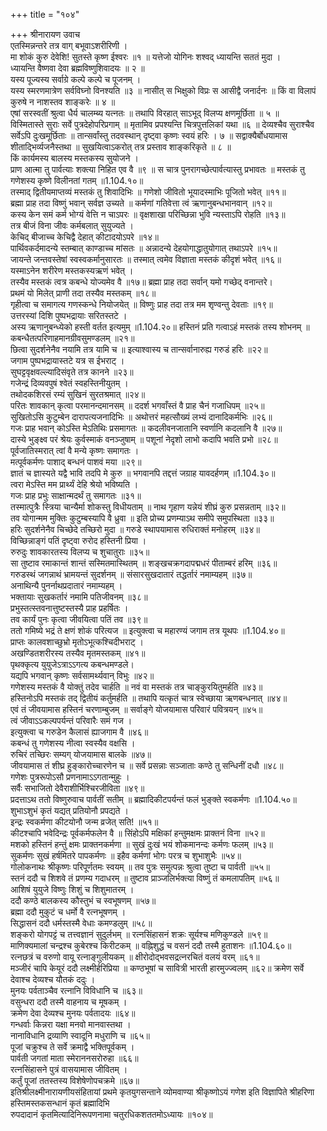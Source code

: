 +++
title = "१०४"

+++
श्रीनारायण उवाच  
एतस्मिन्नन्तरे तत्र वाग् बभूवाऽशरीरिणी ।  
मा शोकं कुरु देवेशि! सुतस्ते कृष्ण ईश्वरः ॥१ ॥
यत्तेजो योगिनः शश्वद् ध्यायन्ति सततं मुदा ।  
ध्यायन्ति वैष्णवा देवा ब्रह्मविष्णुशिवादयः ॥ २ ॥  
यस्य पूज्यस्य सर्वाग्रे कल्पे कल्पे च पूजनम् ।  
यस्य स्मरणमात्रेण सर्वविघ्नो विनश्यति ॥३ ॥
नासीत् स भिक्षुको विप्रः स आसीद्वै जनार्दनः ॥
किं वा विलापं कुरुषे न नाशस्तव शाङ्करेः ॥ ४ ॥  
एषां सरस्वतीं श्रुत्वा धैर्य चालम्ब्य यत्नतः ॥
तथापि विरहात् साऽभूद् विलप्य क्षणमूर्छिता ॥ ५ ॥  
विस्मितास्ते सुराः सर्वे पुत्रदेहोपरिप्रगाम् ॥
मृतामिव प्रपश्यन्ति चित्रपुत्तलिकां यथा ॥६ ॥
देव्यश्चैव सुराश्चैव सर्वेऽपि दुःखमूर्छिताः ॥
तान्सर्वांस्तु तदवस्थान् दृष्ट्वा कृष्णः स्वयं हरिः । ७ ॥
सद्वाक्यैर्बोधयामास शीताद्भिर्व्यजनैस्तथा ॥
सुखयित्वाऽकरोत् तत्र प्रस्ताव शाङ्करिकृते ॥ ८ ॥  
किं कार्यमस्य बालस्य मस्तकस्य सुयोजने ।  
प्राण आत्मा तु पार्वत्याः शक्त्या निहित एव वै ॥९ ॥
स चात्र पुनरागच्छेत्पार्वत्यास्तु प्रभावतः ॥
मस्तकं तु गणेशस्य कृष्णे विलीनतां गतम् ॥1.104.१०॥  
तस्माद् द्वितीयमाप्तव्यं मस्तकं तु शिवादिभिः ॥
गणेशो जीवितो भूयादस्माभिः पूजितो भवेत् ॥११॥  
ब्रह्मा प्राह तदा विष्णुं भवान् सर्वज्ञ उच्यते ॥
कर्मणां गतिवेत्ता त्वं ऋणानुबन्धभानवान् ॥१२॥  
कस्य केन समं कर्म भोग्यं वेत्ति न चाऽपरः ॥
वृक्षशाखा परिच्छिन्ना भुवि न्यस्ताऽपि रोहति ॥१३॥  
तत्र बीजं विना जीवः कर्मबलात् सुयुज्यते ।  
केचिद् बीजाच्च केचिद्वै देहात् कीटादयोऽपरे ॥१४॥  
पार्थिवकर्दमादन्ये स्तम्बात् काण्डाच्च मांसतः ॥
अन्नादन्ये देहयोगाद्धातुयोगात् तथाऽपरे ॥१५॥  
जायन्ते जन्तवस्तेषां स्वस्वकर्मानुसारतः ॥
तस्मात् त्वमेव विज्ञाता मस्तकं कीदृशं भवेत् ॥१६॥  
यस्माऽनेन शरीरेण मस्तकस्यऋणं भवेत् ।  
तस्यैव मस्तकं त्वत्र कबन्धे योज्यमेव वै ॥१७॥
ब्रह्मा प्राह तदा सर्वान् यमो गच्छेद् वनान्तरे।  
प्रथमं यो मिलेत् प्राणी तदा तस्यैव मस्तकम् ॥१८॥  
गृहीत्वा च समागत्य गणस्कन्धे नियोजयेत् ॥
विष्णुः प्राह तदा तत्र मम शृण्वन्तु देवताः ॥१९॥  
उत्तरस्यां दिशि पुष्पभद्रायाः सरितस्तटे ।  
अस्य ऋणानुबन्ध्येको हस्ती वर्तत इत्यमुम् ॥1.104.२०॥
हस्तिनं प्रति गत्वाऽहं मस्तकं तस्य शोभनम् ॥
कबन्धैतत्परिणाहमानग्रीवसुमण्डलम् ॥२१॥  
छित्वा सुदर्शनेनैव नयामि तत्र यामि च ॥
इत्याश्वास्य च तान्सर्वानारुह्य गरुडं हरिः ॥२२॥  
जगाम पुष्पभद्रायास्तटे यत्र स ईभराट् ।  
सुघट्टवृक्षवल्ल्यादिसंवृते तत्र कानने ॥२३॥  
गजेन्द्रं दिव्यवपुषं श्वेतं स्वहस्तिनीयुतम् ।  
तथोदकशिरसं रम्यं सुखिनं सुरतश्रमात् ॥२४॥  
परितः शावकान् कृत्वा परमानन्दमानसम् ॥
ददर्श भगवाँस्तं वै प्राह चैनं गजाधिपम् ॥२५॥  
सुखितोऽसि कुटुम्बेन दारापत्यजनादिभिः ॥
अथोत्तरं महत्सौख्यं लभ्यं दानादिकर्मभिः ॥२६॥  
गजः प्राह भवान् कोऽस्ति मेऽतिथिः प्रसमागतः ॥
कदलीवनजातानि स्वर्णानि कदलानि वै ॥२७॥  
दास्ये भुङ्क्ष्व परं श्रेयः कुर्वस्माकं वनञ्जुषाम् ॥
पशूनां नेदृशो लाभो कदापि भवति प्रभो ॥२८॥  
पूर्वजातिस्मरात् त्वां वै मन्ये कृष्णः समागतः ।  
मत्पूर्वकर्मणः पाशाद् बन्धनं पाशवं मया ॥२९॥  
ज्ञातं च ज्ञास्यते यद्वै भावि तदपि मे कुरु ॥
भगवानपि तद्दत्तं जग्राह यावदर्हणम् ॥1.104.३०॥  
त्वरा मेऽस्ति मम प्रार्थ्यं देहि श्रेयो भविष्यति ।  
गजः प्राह प्रभुः साक्षान्मदर्थं तु समागतः ॥३१॥  
तस्मात्पुत्रैः स्त्रिया चान्यैर्मा शोकस्तु विधीयताम् ॥
नाथ गृहाण यन्नेयं शीघ्रं कुरु प्रसन्नताम् ॥३२॥  
तव योगान्मम मुक्तिः कुटुम्बस्यापि वै ध्रुवा ॥
इति प्रोच्य प्रणम्याऽथ समीपे समुपस्थिता ॥३३॥  
हरिः सुदर्शनेनैव चिच्छेदे तच्छिरो मुदा ॥
गरुडे स्थापयामास रुधिराक्तं मनोहरम् ॥३४॥  
विच्छिन्नाङ्गं पतिं दृष्ट्वा रुरोद हस्तिनी प्रिया ।  
रुरुदुः शावकारतस्य विलप्य च शुचातुराः ॥३५॥  
सा तुष्टाव रमाकान्तं शान्तं सस्मितमास्थितम् ॥
शङ्खचक्रगदापद्मधरं पीताम्बरं हरिम् ॥३६॥  
गरुडस्थं जगन्नाथं भ्रामयन्तं सुदर्शनम् ॥
संसारसुखदातारं तद्धर्तारं नमाम्यहम् ॥३७॥  
अनाथिन्यै पुनर्नाथप्रदातारं नमाम्यहम् ।  
भक्तायाः सुखकर्तारं नमामि पतिजीवनम् ॥३८॥  
प्रभुस्तत्स्तवनात्तुष्टस्तस्यै प्राह प्रहर्षितः ।  
तव कार्यं पुनः कृत्वा जीवयित्वा पतिं तव ॥३९॥  
ततो गमिष्ये भद्रं ते क्षणं शोकं परित्यज ॥
इत्युक्त्वा च महारण्यं जगाम तत्र यूथपः ॥1.104.४०॥  
प्राप्तः कालवशाच्छुभ्रो मृतोऽभूत्कश्चिदीभराट् ।  
अखण्डितशरीरस्य तस्यैव मृतमस्तकम् ॥४१॥  
पृथक्कृत्य युयुजेऽत्राऽऽगत्य कबन्धमण्डले।  
यद्यपि भगवान् कृष्णः सर्वसामर्थ्यवान् विभुः ॥४२॥  
गणेशस्य मस्तकं वै योक्तुं तदेव चार्हति ॥
नवं वा मस्तकं तत्र चाङ्कुरयितुमर्हति ॥४३॥  
हस्तिनोऽपि मस्तकं तद् द्वितीयं कर्तुमर्हति ॥
तथापि यत्कृतं चात्र स्वेच्छाया ऋणबन्धनात् ॥४४॥  
एवं तं जीवयामास हस्तिनं चरणाम्बुजम् ॥
सर्वाङ्गे योजयामास परिवारं पवित्रयन् ॥४५॥  
त्वं जीवाऽऽकल्पपर्यन्तं परिवारैः समं गज ।  
इत्युक्त्वा च गरुडेन कैलासं ह्याजगाम वै ॥४६॥  
कबन्धं तु गणेशस्य नीत्वा स्वस्यैव वक्षसि ।  
रुचिरं तच्छिरः सम्यग् योजयामास बालके ॥४७॥  
जीवयामास तं शीघ्र हुङ्कारोच्चारणेन च ॥
सर्वे प्रसन्नाः सञ्जाताः कण्ठे तु सन्धिनीं दधौ ॥४८॥  
गणेशः पुत्ररूपोऽसौ प्रणनामाऽऽगतान्मुहुः ।  
सर्वैः सभाजितो देवैराशीर्भिश्चिरजीविता ॥४९॥  
प्रदत्ताऽथ ततो विष्णुरुवाच पार्वतीं सतीम् ॥
ब्रह्मादिकीटपर्यन्तं फलं भुङ्क्ते स्वकर्मणः ॥1.104.५०॥  
शुभाऽशुभं कृतं यद्यत् प्रतियोनौ प्रपद्यते ।  
इन्द्रः स्वकर्मणा कीटयोनौ जन्म व्रजेत् सति! ॥५१॥  
कीटश्चापि भवेदिन्द्रः पूर्वकर्मफलेन वै ॥
सिंहोऽपि मक्षिकां हन्तुमक्षमः प्राक्तनं विना ॥५२॥  
मशको हस्तिनं हन्तुं क्षमः प्राक्तनकर्मणा ॥
सुखं दुःखं भयं शोकमानन्दः कर्मणः फलम् ॥५३॥  
सुकर्मणः सुखं हर्षमितरे पापकर्मणः ॥
इहैव कर्मणां भोगः परत्र च शुभाशुभैः ॥५४॥  
गोलोकनाथः श्रीकृष्णः परिपूर्णतमः स्वयम् ॥
तव पुत्रः समुत्पन्नः श्रुत्वा तुष्टा च पार्वती ॥५५॥  
स्तनं ददौ च शिशवे तं प्रणम्य गदाधरम् ॥
तुष्टाव प्राञ्जलिर्भक्त्या विष्णुं तं कमलापतिम् ॥५६॥  
आशिषं युयुजे विष्णुः शिशुं च शिशुमातरम् ।  
ददौ कण्ठे बालकस्य कौस्तुभं च स्वभूषणम् ॥५७॥  
ब्रह्मा ददौ मुकुटं च धर्मो वै रत्नभूषणम् ।  
सिद्धासनं ददौ धर्मस्तस्मै वेधाः कमण्डलुम् ॥५८॥  
शङ्करो योगपट्टं च तत्त्वज्ञानं सुदुर्लभम् ॥
रत्नसिंहासनं शक्रः सूर्यश्च मणिकुण्डले ॥५९॥  
माणिक्यमालां चन्द्रश्च कुबेरश्च किरीटकम् ॥
वह्निशुद्धं च वसनं ददौ तस्मै हुताशनः ॥1.104.६०॥  
रत्नछत्रं च वरुणो वायू रत्नाङ्गुलीयकम् ॥
क्षीरोदोद्भवसद्रत्नरचितं वलयं वरम् ॥६१॥  
मञ्जीरं चापि केयूरं ददौ लक्ष्मीर्हरिप्रिया ॥
कण्ठभूषां च सावित्री भारती हारमुज्ज्वलम् ॥६२॥
क्रमेण सर्वे देवाश्च देव्यश्च यौतकं ददुः ।  
मुनयः पर्वताञ्चैव रत्नानि विविधानि च ॥६३॥  
वसुन्धरा ददौ तस्मै वाहनाय च मूषकम् ।  
क्रमेण देवा देव्यश्च मुनयः पर्वतादयः ॥६४॥  
गन्धर्वाः किन्नरा यक्षा मनवो मानवास्तथा ।  
नानाविधानि द्रव्याणि स्वादूनि मधुराणि च ॥६५॥  
पूजां चक्रुश्च ते सर्वे क्रमाद्वै भक्तिपूर्वकम् ।  
पार्वती जगतां माता स्मेराननसरोरुहा ॥६६॥  
रत्नसिंहासने पुत्रं वासयामास जीवितम् ।  
कर्तुं पूजां ततस्तस्य विशेषेणोपचक्रमे ॥६७॥  
इतिश्रीलक्ष्मीनारायणीयसंहितायां प्रथमे कृतयुगसन्ताने व्योमवाण्या श्रीकृष्णोऽयं गणेश इति विज्ञापिते श्रीहरिणा हस्तिमस्तकसन्धानं कृतं ब्रह्मादिभि  
रुपदादानं कृतमित्यादिनिरूपणनामा चतुरधिकशततमोऽध्यायः ॥१०४॥  
    
